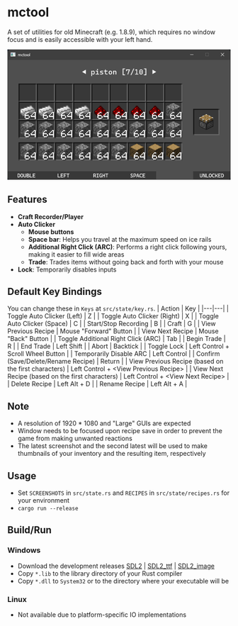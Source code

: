 # mctool
A set of utilities for old Minecraft (e.g. 1.8.9), which requires no window focus and is easily accessible with your left hand.

![thumbnail](https://github.com/Suikaaah/mctool/blob/main/thumbnail.png)

## Features
- **Craft Recorder/Player**
- **Auto Clicker**
  - **Mouse buttons**
  - **Space bar**: Helps you travel at the maximum speed on ice rails
  - **Additional Right Click (ARC)**: Performs a right click following yours, making it easier to fill wide areas
  - **Trade**: Trades items without going back and forth with your mouse
- **Lock**: Temporarily disables inputs

## Default Key Bindings
You can change these in `Keys` at `src/state/key.rs`.
| Action | Key |
|---|---|
| Toggle Auto Clicker (Left) | Z |
| Toggle Auto Clicker (Right) | X |
| Toggle Auto Clicker (Space) | C |
| Start/Stop Recording | B |
| Craft | G |
| View Previous Recipe | Mouse "Forward" Button |
| View Next Recipe | Mouse "Back" Button |
| Toggle Additional Right Click (ARC) | Tab |
| Begin Trade | R |
| End Trade | Left Shift |
| Abort | Backtick |
| Toggle Lock | Left Control + Scroll Wheel Button |
| Temporarily Disable ARC | Left Control |
| Confirm (Save/Delete/Rename Recipe) | Return |
| View Previous Recipe (based on the first characters) | Left Control + \<View Previous Recipe\> |
| View Next Recipe (based on the first characters) | Left Control + \<View Next Recipe\> |
| Delete Recipe | Left Alt + D |
| Rename Recipe | Left Alt + A |

## Note
- A resolution of 1920 * 1080 and "Large" GUIs are expected
- Window needs to be focused upon recipe save in order to prevent the game from making unwanted reactions
- The latest screenshot and the second latest will be used to make thumbnails of your inventory and the
  resulting item, respectively

## Usage
- Set `SCREENSHOTS` in `src/state.rs` and `RECIPES` in `src/state/recipes.rs` for your environment
- `cargo run --release`

## Build/Run
### Windows
- Download the development releases [SDL2](https://github.com/libsdl-org/SDL/releases/tag/release-2.32.8) | [SDL2_ttf](https://github.com/libsdl-org/SDL_ttf/releases/tag/release-2.24.0) | [SDL2_image](https://github.com/libsdl-org/SDL_image/releases/tag/release-2.8.8)
- Copy `*.lib` to the library directory of your Rust compiler
- Copy `*.dll` to `System32` or to the directory where your executable will be

### Linux
- Not available due to platform-specific IO implementations
